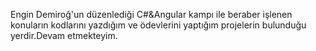 Engin Demiroğ'un düzenlediği C#&Angular kampı ile beraber işlenen konuların kodlarını yazdığım ve ödevlerini yaptığım projelerin bulunduğu yerdir.Devam etmekteyim.
